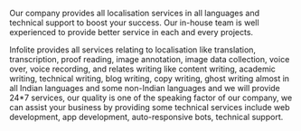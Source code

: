 Our company provides all localisation services in all languages and technical support to boost your success. Our in-house team is  well experienced to provide better service in each and every projects.

Infolite provides all services relating to localisation like translation, transcription, proof reading, image annotation, image data collection, voice over, voice recording, and relates writing like content writing, academic writing, technical writing, blog writing, copy writing, ghost writing almost in all Indian languages and some non-Indian languages and we will provide 24*7 services, our quality is one of the speaking factor of our company, we can assist your business by providing some technical services include web development, app development, auto-responsive bots, technical support.
